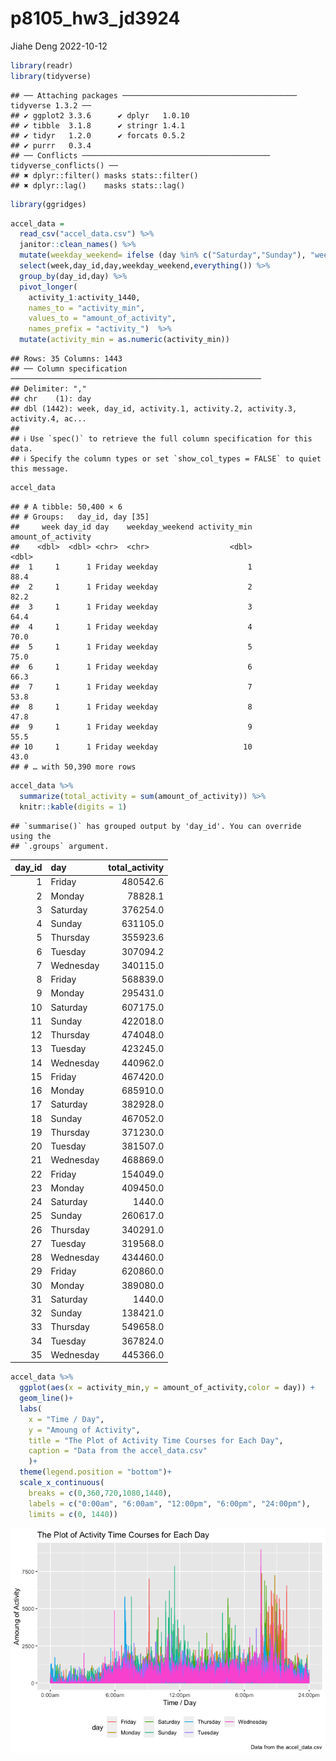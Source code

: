 p8105_hw3_jd3924
================
Jiahe Deng
2022-10-12

``` r
library(readr)
library(tidyverse)
```

    ## ── Attaching packages ─────────────────────────────────────── tidyverse 1.3.2 ──
    ## ✔ ggplot2 3.3.6      ✔ dplyr   1.0.10
    ## ✔ tibble  3.1.8      ✔ stringr 1.4.1 
    ## ✔ tidyr   1.2.0      ✔ forcats 0.5.2 
    ## ✔ purrr   0.3.4      
    ## ── Conflicts ────────────────────────────────────────── tidyverse_conflicts() ──
    ## ✖ dplyr::filter() masks stats::filter()
    ## ✖ dplyr::lag()    masks stats::lag()

``` r
library(ggridges)
```

``` r
accel_data =
  read_csv("accel_data.csv") %>%
  janitor::clean_names() %>%
  mutate(weekday_weekend= ifelse (day %in% c("Saturday","Sunday"), "weekdend", "weekday")) %>%
  select(week,day_id,day,weekday_weekend,everything()) %>%
  group_by(day_id,day) %>%
  pivot_longer(
    activity_1:activity_1440,
    names_to = "activity_min",
    values_to = "amount_of_activity",
    names_prefix = "activity_")  %>%
  mutate(activity_min = as.numeric(activity_min))
```

    ## Rows: 35 Columns: 1443
    ## ── Column specification ────────────────────────────────────────────────────────
    ## Delimiter: ","
    ## chr    (1): day
    ## dbl (1442): week, day_id, activity.1, activity.2, activity.3, activity.4, ac...
    ## 
    ## ℹ Use `spec()` to retrieve the full column specification for this data.
    ## ℹ Specify the column types or set `show_col_types = FALSE` to quiet this message.

``` r
accel_data
```

    ## # A tibble: 50,400 × 6
    ## # Groups:   day_id, day [35]
    ##     week day_id day    weekday_weekend activity_min amount_of_activity
    ##    <dbl>  <dbl> <chr>  <chr>                  <dbl>              <dbl>
    ##  1     1      1 Friday weekday                    1               88.4
    ##  2     1      1 Friday weekday                    2               82.2
    ##  3     1      1 Friday weekday                    3               64.4
    ##  4     1      1 Friday weekday                    4               70.0
    ##  5     1      1 Friday weekday                    5               75.0
    ##  6     1      1 Friday weekday                    6               66.3
    ##  7     1      1 Friday weekday                    7               53.8
    ##  8     1      1 Friday weekday                    8               47.8
    ##  9     1      1 Friday weekday                    9               55.5
    ## 10     1      1 Friday weekday                   10               43.0
    ## # … with 50,390 more rows

``` r
accel_data %>%
  summarize(total_activity = sum(amount_of_activity)) %>%
  knitr::kable(digits = 1)
```

    ## `summarise()` has grouped output by 'day_id'. You can override using the
    ## `.groups` argument.

| day_id | day       | total_activity |
|-------:|:----------|---------------:|
|      1 | Friday    |       480542.6 |
|      2 | Monday    |        78828.1 |
|      3 | Saturday  |       376254.0 |
|      4 | Sunday    |       631105.0 |
|      5 | Thursday  |       355923.6 |
|      6 | Tuesday   |       307094.2 |
|      7 | Wednesday |       340115.0 |
|      8 | Friday    |       568839.0 |
|      9 | Monday    |       295431.0 |
|     10 | Saturday  |       607175.0 |
|     11 | Sunday    |       422018.0 |
|     12 | Thursday  |       474048.0 |
|     13 | Tuesday   |       423245.0 |
|     14 | Wednesday |       440962.0 |
|     15 | Friday    |       467420.0 |
|     16 | Monday    |       685910.0 |
|     17 | Saturday  |       382928.0 |
|     18 | Sunday    |       467052.0 |
|     19 | Thursday  |       371230.0 |
|     20 | Tuesday   |       381507.0 |
|     21 | Wednesday |       468869.0 |
|     22 | Friday    |       154049.0 |
|     23 | Monday    |       409450.0 |
|     24 | Saturday  |         1440.0 |
|     25 | Sunday    |       260617.0 |
|     26 | Thursday  |       340291.0 |
|     27 | Tuesday   |       319568.0 |
|     28 | Wednesday |       434460.0 |
|     29 | Friday    |       620860.0 |
|     30 | Monday    |       389080.0 |
|     31 | Saturday  |         1440.0 |
|     32 | Sunday    |       138421.0 |
|     33 | Thursday  |       549658.0 |
|     34 | Tuesday   |       367824.0 |
|     35 | Wednesday |       445366.0 |

``` r
accel_data %>%
  ggplot(aes(x = activity_min,y = amount_of_activity,color = day)) +
  geom_line()+
  labs(
    x = "Time / Day",
    y = "Amoung of Activity",
    title = "The Plot of Activity Time Courses for Each Day",
    caption = "Data from the accel_data.csv"
    )+
  theme(legend.position = "bottom")+
  scale_x_continuous(
    breaks = c(0,360,720,1080,1440),
    labels = c("0:00am", "6:00am", "12:00pm", "6:00pm", "24:00pm"),
    limits = c(0, 1440))
```

![](p8105_hw3_jd3924_files/figure-gfm/unnamed-chunk-4-1.png)<!-- -->
